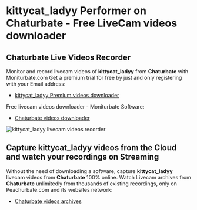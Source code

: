 # kittycat_ladyy Performer on Chaturbate - Free LiveCam videos downloader

## Chaturbate Live Videos Recorder

Monitor and record livecam videos of **kittycat_ladyy** from **Chaturbate** with Moniturbate.com
Get a premium trial for free by just and only registering with your Email address:
* [kittycat_ladyy Premium videos downloader](https://moniturbate.com/request-demo-licence-key.html)

Free livecam videos downloader - Moniturbate Software:
* [Chaturbate videos downloader](https://moniturbate.com/moniturbate-download-software.html)

![kittycat_ladyy livecam videos recorder](https://peachurnet.com/templates/moniturbate-software.png)


## Capture kittycat_ladyy videos from the Cloud and watch your recordings on Streaming

Without the need of downloading a software, capture **kittycat_ladyy** livecam videos from **Chaturbate** 100% online.
Watch Livecam archives from **Chaturbate** unlimitedly from thousands of existing recordings, only on Peachurbate.com and its websites network:
* [Chaturbate videos archives](https://peachurnet.com/)